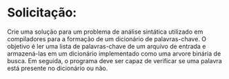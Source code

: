 # Solicitação:
Crie uma solução para um problema de análise sintática utilizado em compiladores para a formação de um dicionário de palavras-chave. O objetivo é ler uma lista de palavras-chave de um arquivo de entrada e armazená-las em um dicionário implementado como uma arvore binária de busca. Em seguida, o programa deve ser capaz de verificar se uma palavra está presente no dicionário ou não.
